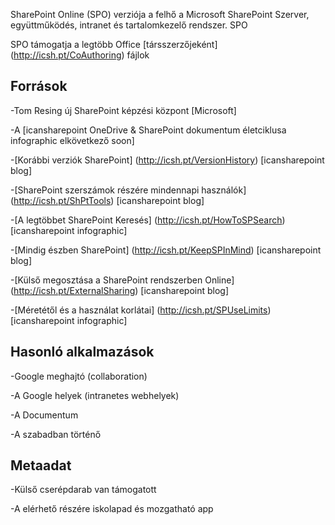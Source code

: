 

SharePoint Online (SPO) verziója a felhő a Microsoft SharePoint
Szerver, együttműködés, intranet és tartalomkezelő rendszer. SPO

SPO támogatja a legtöbb Office [társszerzőjeként] (http://icsh.pt/CoAuthoring)
fájlok

Források
---------

-Tom Resing új SharePoint képzési központ \[Microsoft\]

-A \[icansharepoint OneDrive & SharePoint dokumentum életciklusa
    infographic elkövetkező soon\]

-[Korábbi verziók SharePoint] (http://icsh.pt/VersionHistory)
    \[icansharepoint blog\]

-[SharePoint szerszámok részére mindennapi használók] (http://icsh.pt/ShPtTools)
    \[icansharepoint blog\]

-[A legtöbbet SharePoint
    Keresés] (http://icsh.pt/HowToSPSearch) \[icansharepoint infographic\]

-[Mindig észben SharePoint] (http://icsh.pt/KeepSPInMind)
    \[icansharepoint blog\]

-[Külső megosztása a SharePoint rendszerben
    Online] (http://icsh.pt/ExternalSharing) \[icansharepoint blog\]

-[Méretétől és a használat korlátai] (http://icsh.pt/SPUseLimits)
    \[icansharepoint infographic\]

Hasonló alkalmazások
--------------------

-Google meghajtó (collaboration)

-A Google helyek (intranetes webhelyek)

-A Documentum

-A szabadban történő

Metaadat
--------

-Külső cserépdarab van támogatott

-A elérhető részére iskolapad és mozgatható app
